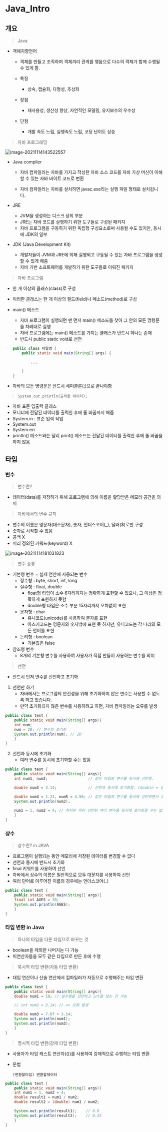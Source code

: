# Java_Intro

## 개요

> Java

- 객체지향언어

  - 객체를 만들고 조작하며 객체끼리 관계를 맺음으로 다수의 객체가 함께 수행될 수 있게 함.
  - 특징
    - 상속, 캡슐화, 다형성, 추상화

  - 장점
    - 재사용성, 생산성 향상, 자연적인 모델링, 유지보수의 우수성

  - 단점
    - 개발 속도 느림, 실행속도 느림, 코딩 난이도 상승



> 자바 프로그래밍

![image-20211114143522557](Java.assets/image-20211114143522557.png)

- Java compiler

  - 자바 컴파일러는 자바를 가지고 작성한 자바 소스 코드를 자바 가상 머신이 이해할 수 있는 자바 바이트 코드로 변환

  - 자바 컴파일러는 자바를 설치하면 javac.exe라는 실행 파일 형태로 설치됩니다.

- JRE

  - JVM을 생성하는 디스크 상의 부분
  - JRE는 자바 코드를 실행하기 위한 도구들로 구성된 패키지
  - 자바 프로그램을 구동하기 위한 독립형 구성요소로써 사용될 수도 있지만, 동시에 JDK의 일부

- JDK (Java Development Kit)

  - 개발자들이 JVM과 JRE에 의해 실행되고 구동될 수 있는 자바 프로그램을 생성할 수 있게 해줌
  - 자바 기반 소프트웨어를 개발하기 위한 도구들로 이뤄진 패키지



> 자바 프로그램

- 한 개 이상의 클래스(class)로 구성

- 이러한 클래스는 한 개 이상의 필드(field)나 메소드(method)로 구성

- main() 메소드

  - 자바 프로그램이 실행되면 맨 먼저 main() 메소드를 찾아 그 안의 모든 명령문을 차례대로 실행
  - 자바 프로그램에는 main() 메소드를 가지는 클래스가 반드시 하나는 존재
  - 반드시 public static void로 선언

  ```java
  public class 파일명 {
      public static void main(String[] args) {
  
          ...
  
      }
  }
  ```

- 자바의 모든 명령문은 반드시 세미콜론(;)으로 끝나야함



> `System.out.println(출력할 데이터);`

- 자바 표준 입출력 클래스
- 모니터에 전달된 데이터를 출력한 후에 줄 바꿈까지 해줌
- System.in : 표준 입력 작업
- System.out
- System.err
- println() 메소드와는 달리 print() 메소드는 전달된 데이터를 출력한 후에 줄 바꿈을 하지 않음



## 타입

### 변수

> 변수란?

- 데이터(data)를 저장하기 위해 프로그램에 의해 이름을 할당받은 메모리 공간을 의미



> 자바에서의 변수 규칙

- 변수의 이름은 영문자(대소문자), 숫자, 언더스코어(_), 달러($)로만 구성
- 숫자로 시작할 수 없음
- 공백 X
- 미리 정의된 키워드(keyword) X

![image-20211114181031823](Java.assets/image-20211114181031823.png)



> 변수 종류

- 기본형 변수 = 실제 연산에 사용되는 변수
  - 정수형 : byte, short, int, long
  - 실수형 : float, double
    - float형 타입이 소수 6자리까지는 정확하게 표현할 수 있으나, 그 이상은 정확하게 표현하지 못함
    - double형 타입은 소수 부분 15자리까지 오차없이 표현
  - 문자형 : char
    - 유니코드(unicode)를 사용하여 문자를 표현
    - 아스키코드는 영문자와 숫자밖에 표현 못 하지만, 유니코드는 각 나라의 모든 언어를 표현
  - 논리형 : boolean
    - 기본값은 false
- 참조형 변수
  - 8개의 기본형 변수를 사용하여 사용자가 직접 만들어 사용하는 변수를 의미



> 선언

- 반드시 먼저 변수를 선언하고 초기화



1. 선언만 하기
   - 자바에서는 프로그램의 안전성을 위해 초기화하지 않은 변수는 사용할 수 없도록 하고 있습니다.
   - 만약 초기화되지 않은 변수를 사용하려고 하면, 자바 컴파일러는 오류를 발생

```java
public class test {
	public static void main(String[] args){
    int num;
	num = 20; // 변수의 초기화
    System.out.println(num); // 20
	}
}
```

2. 선언과 동시에 초기화
   - 여러 변수를 동시에 초기화할 수는 없음

```java
public class test {
	public static void main(String[] args){
    int num1, num2;                  // 같은 타입의 변수를 동시에 선언함.

    double num3 = 3.14;              // 선언과 동시에 초기화함. (double = 실수형)

    double num4 = 1.23, num5 = 4.56; // 같은 타입의 변수를 동시에 선언하면서 초기화함.
    System.out.println(num3);
        
   	num1 = 1, num2 = 4; // 하지만 이미 선언된 여러 변수를 동시에 초기화할 수는 없음.
	}
}
```



### 상수

> 상수란? in JAVA

- 프로그램이 실행되는 동안 메모리에 저장된 데이터를 변경할 수 없다
- 선언과 동시에 반드시 초기화
- final 키워드를 사용하여 선언
- 자바에서 상수의 이름은 일반적으로 모두 대문자를 사용하여 선언
- 여러 단어로 이루어진 이름의 경우에는 언더스코어(_)

```java
public class test {
	public static void main(String[] args){
    final int AGES = 30;
    System.out.println(AGES);
	}
}
```



### 타입 변환 in Java

> 하나의 타입을 다른 타입으로 바꾸는 것

- boolean을 제외한 나머지는 다 가능
- 피연산자들을 모두 같은 타입으로 만든 후에 수행



> 묵시적 타입 변환(자동 타입 변환)

- 대입 연산이나 산술 연산에서 컴파일러가 자동으로 수행해주는 타입 변환

```java
public class test {
	public static void main(String[] args){
    double num1 = 10; // 실수형을 선언하고 int를 넣는 건 가능

    // int num2 = 3.14; // => 오류 발생

    double num3 = 7.0f + 3.14;
    System.out.println(num1);
    System.out.println(num3);
	}
}
```



> 명시적 타입 변환(강제 타입 변환)

- 사용자가 타입 캐스트 연산자(())를 사용하여 강제적으로 수행하는 타입 변환

- 문법

  `(변환할타입) 변환할데이터`

```java
public class test {
	public static void main(String[] args){
    int num1 = 1, num2 = 4;
    double result1 = num1 / num2;
    double result2 = (double) num1 / num2;    

    System.out.println(result1); 	// 0.0
    System.out.println(result2);	// 0.25
	}
}
```

